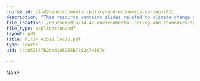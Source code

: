```yaml
---
course_id: 14-42-environmental-policy-and-economics-spring-2011
description: "This resource contains slides related to climate change policy.\r\n"
file_location: /coursemedia/14-42-environmental-policy-and-economics-spring-2011/14a85756fb2ea4195265b7852c7e167c_MIT14_42S11_lec18.pdf
file_type: application/pdf
layout: pdf
title: MIT14_42S11_lec18.pdf
type: course
uid: 14a85756fb2ea4195265b7852c7e167c

---
```

None